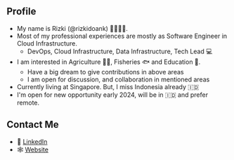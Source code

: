 ## Profile
- My name is Rizki (@rizkidoank) 👨‍👩‍👦‍👦.
- Most of my professional experiences are mostly as Software Engineer in Cloud Infrastructure.
  - DevOps, Cloud Infrastructure, Data Infrastructure, Tech Lead 💻
- I am interested in Agriculture 👨‍🌾, Fisheries 🐟 and Education 🏫.
  - Have a big dream to give contributions in above areas
  - I am open for discussion, and collaboration in mentioned areas
- Currently living at Singapore. But, I miss Indonesia already 🇮🇩
- I'm open for new opportunity early 2024, will be in 🇮🇩 and prefer remote.

## Contact Me
- 💼 [LinkedIn](https://www.linkedin.com/in/rizkidoank/)
- 🕸️ [Website](https://www.rizkidoank.com/)
